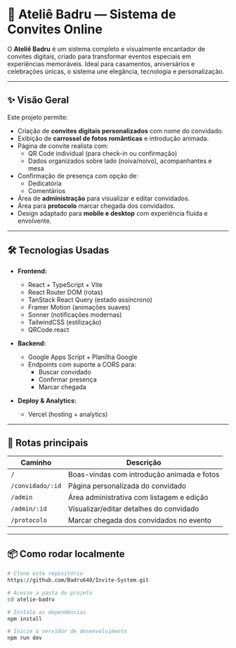 # 💌 Ateliê Badru — Sistema de Convites Online

O **Ateliê Badru** é um sistema completo e visualmente encantador de convites digitais, criado para transformar eventos especiais em experiências memoráveis. Ideal para casamentos, aniversários e celebrações únicas, o sistema une elegância, tecnologia e personalização.

---

## ✨ Visão Geral

Este projeto permite:

- Criação de **convites digitais personalizados** com nome do convidado.
- Exibição de **carrossel de fotos românticas** e introdução animada.
- Página de convite realista com:
  - QR Code individual (para check-in ou confirmação)
  - Dados organizados sobre lado (noiva/noivo), acompanhantes e mesa
- Confirmação de presença com opção de:
  - Dedicatória
  - Comentários
- Área de **administração** para visualizar e editar convidados.
- Área para **protocolo** marcar chegada dos convidados.
- Design adaptado para **mobile e desktop** com experiência fluida e envolvente.

---

## 🛠️ Tecnologias Usadas

- **Frontend:**
  - React + TypeScript + Vite
  - React Router DOM (rotas)
  - TanStack React Query (estado assíncrono)
  - Framer Motion (animações suaves)
  - Sonner (notificações modernas)
  - TailwindCSS (estilização)
  - QRCode.react

- **Backend:**
  - Google Apps Script + Planilha Google
  - Endpoints com suporte a CORS para:
    - Buscar convidado
    - Confirmar presença
    - Marcar chegada

- **Deploy & Analytics:**
  - Vercel (hosting + analytics)

---

## 🔗 Rotas principais

| Caminho               | Descrição                                      |
|------------------------|-----------------------------------------------|
| `/`                   | Boas-vindas com introdução animada e fotos     |
| `/convidado/:id`      | Página personalizada do convidado              |
| `/admin`              | Área administrativa com listagem e edição      |
| `/admin/:id`          | Visualizar/editar detalhes do convidado        |
| `/protocolo`          | Marcar chegada dos convidados no evento        |

---

## 📦 Como rodar localmente

```bash
# Clone este repositório
https://github.com/Badru640/Invite-System.git

# Acesse a pasta do projeto
cd atelie-badru

# Instale as dependências
npm install

# Inicie o servidor de desenvolvimento
npm run dev
